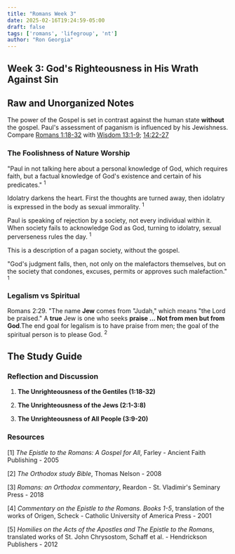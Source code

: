 ```yaml
---
title: "Romans Week 3"
date: 2025-02-16T19:24:59-05:00
draft: false
tags: ['romans', 'lifegroup', 'nt']
author: "Ron Georgia"
---
```



## Week 3: God's Righteousness in His Wrath Against Sin

## Raw and Unorganized Notes

The power of the Gospel is set in contrast against the human state **without** the gospel.
Paul's assessment of paganism is influenced by his Jewishness. Compare [Romans 1:18-32](https://www.biblegateway.com/passage/?search=Romans%201%3A18-32&version=ESV) with [Wisdom 13:1-9](https://www.biblegateway.com/passage/?search=Wisdom%2013%3A1-9&version=NRSVCE); [14:22-27](https://www.biblegateway.com/passage/?search=Wisdom%2014%3A22-27&version=NRSVCE)

### The Foolishness of Nature Worship

"Paul in not talking here about a personal knowledge of God, which requires faith, but a factual knowledge of God's existence and certain of his predicates." <sup>1</sup>

Idolatry darkens the heart. First the thoughts are turned away, then idolatry is expressed in the body as sexual immorality.  <sup>1</sup>

Paul is speaking of rejection by a society, not every individual within it. When society fails to acknowledge God as God, turning to idolatry, sexual perverseness rules the day. <sup>1</sup>

This is a description of a pagan society, without the gospel.

"God's judgment falls, then, not only on the malefactors themselves, but on the society that condones, excuses, permits or approves such malefaction." <sup>1</sup>

### Legalism vs Spiritual

Romans 2:29. "The name **Jew** comes from "Judah," which means "the Lord be praised." A **true** Jew is one who seeks **praise ... Not from men but from God**.The end goal for legalism is to have praise from men; the goal of the spiritual person is to please God. <sup>2</sup>

## The Study Guide

### Reflection and Discussion

1. **The Unrighteousness of the Gentiles (1:18-32)**

2. **The Unrighteousness of the Jews (2:1-3:8)**

3. **The Unrighteousness of All People (3:9-20)**

### Resources

[1] _The Epistle to the Romans: A Gospel for All_, Farley - Ancient Faith Publishing - 2005

[2] _The Orthodox study Bible_, Thomas Nelson - 2008

[3] _Romans: an Orthodox commentary_, Reardon - St. Vladimir's Seminary Press - 2018

[4] _Commentary on the Epistle to the Romans. Books 1-5_, translation of the works of Origen, Scheck - Catholic University of America Press - 2001

[5] _Homilies on the Acts of the Apostles and The Epistle to the Romans_, translated works of St. John Chrysostom, Schaff et al. - Hendrickson Publishers - 2012


